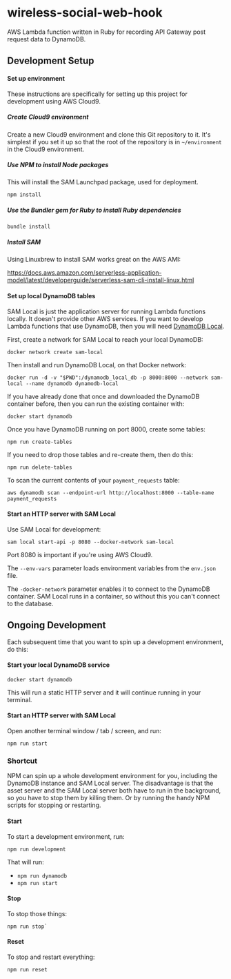 # wireless-social-web-hook
AWS Lambda function written in Ruby for recording API Gateway post request data to DynamoDB.

Development Setup
-----------------

#### Set up environment

These instructions are specifically for setting up this project for development using AWS Cloud9.

##### Create Cloud9 environment

Create a new Cloud9 environment and clone this Git repository to it.  It's simplest if you set it up so that the root of the repository is in ```~/environment``` in the Cloud9 environment.

##### Use NPM to install Node packages

This will install the SAM Launchpad package, used for deployment.

    npm install

##### Use the Bundler gem for Ruby to install Ruby dependencies

    bundle install

##### Install SAM

Using Linuxbrew to install SAM works great on the AWS AMI:

https://docs.aws.amazon.com/serverless-application-model/latest/developerguide/serverless-sam-cli-install-linux.html

#### Set up local DynamoDB tables

SAM Local is just the application server for running Lambda functions locally.
It doesn't provide other AWS services.  If you want to develop Lambda functions
that use DynamoDB, then you will need [DynamoDB Local](https://docs.aws.amazon.com/amazondynamodb/latest/developerguide/DynamoDBLocal.html).

First, create a network for SAM Local to reach your local DynamoDB:

    docker network create sam-local

Then install and run DynamoDB Local, on that Docker network:

    docker run -d -v "$PWD":/dynamodb_local_db -p 8000:8000 --network sam-local --name dynamodb dynamodb-local

If you have already done that once and downloaded the DynamoDB container before, then you can run the existing container with:

    docker start dynamodb

Once you have DynamoDB running on port 8000, create some tables:

    npm run create-tables

If you need to drop those tables and re-create them, then do this:

    npm run delete-tables

To scan the current contents of your ```payment_requests``` table:

    aws dynamodb scan --endpoint-url http://localhost:8000 --table-name payment_requests

#### Start an HTTP server with SAM Local

Use SAM Local for development:

    sam local start-api -p 8080 --docker-network sam-local

Port 8080 is important if you're using AWS Cloud9.

The ```--env-vars``` parameter loads environment variables from the ```env.json``` file.

The ```-docker-network``` parameter enables it to connect to the DynamoDB container.  SAM Local runs in a container, so without this you can't connect to the database.

Ongoing Development
-------------------

Each subsequent time that you want to spin up a development environment, do this:

#### Start your local DynamoDB service

    docker start dynamodb

This will run a static HTTP server and it will continue running in your terminal.

#### Start an HTTP server with SAM Local

Open another terminal window / tab / screen, and run:

    npm run start

### Shortcut

NPM can spin up a whole development environment for you, including the DynamoDB instance and SAM Local server.  The disadvantage is that the asset server and the SAM Local server both have to run in the background, so you have to stop them by killing them.  Or by running the handy NPM scripts for stopping or restarting.

#### Start

To start a development environment, run:

    npm run development

That will run:

* `npm run dynamodb`
* `npm run start`

#### Stop

To stop those things:

    npm run stop`

#### Reset

To stop and restart everything:

    npm run reset